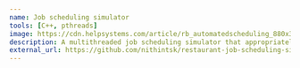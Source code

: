 ```yaml
---
name: Job scheduling simulator
tools: [C++, pthreads]
image: https://cdn.helpsystems.com/article/rb_automatedscheduling_880x316.png
description: A multithreaded job scheduling simulator that appropriately uses synchronization primitives to obtain the most efficient distribution of arriving orders in a restaurant, among cooks and their machines. 
external_url: https://github.com/nithintsk/restaurant-job-scheduling-simulator
---
```

